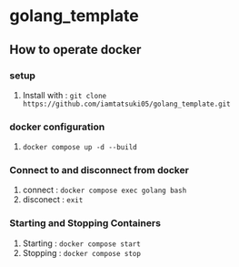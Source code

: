 # golang_template

## How to operate docker
### setup
1. Install with : `git clone https://github.com/iamtatsuki05/golang_template.git`
### docker configuration
1. `docker compose up -d --build`
### Connect to and disconnect from docker
1. connect : `docker compose exec golang bash`
2. disconect : `exit`
### Starting and Stopping Containers
1. Starting : `docker compose start`
2. Stopping : `docker compose stop`
